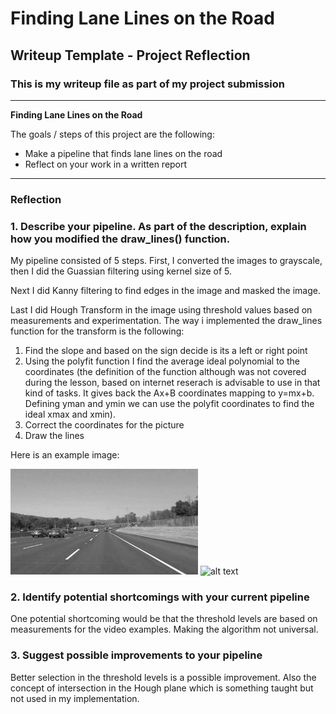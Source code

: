 # **Finding Lane Lines on the Road** 

## Writeup Template - Project Reflection

### This is my writeup file as part of my project submission

---

**Finding Lane Lines on the Road**

The goals / steps of this project are the following:
* Make a pipeline that finds lane lines on the road
* Reflect on your work in a written report


[//]: # (Image References)

[image1]: ./examples/grayscale.jpg "Grayscale"

[image2]: ./tests_images/output.png "Final Output"

---

### Reflection

### 1. Describe your pipeline. As part of the description, explain how you modified the draw_lines() function.

My pipeline consisted of 5 steps. First, I converted the images to grayscale, then I did the Guassian filtering using kernel size of 5.

Next I did Kanny filtering to find edges in the image and masked the image.

Last I did Hough Transform in the image using threshold values based on measurements and experimentation. The way i implemented the draw_lines function for the transform is the following:

1. Find the slope and based on the sign decide is its a left or right point
2. Using the polyfit function I find the average ideal polynomial to the coordinates (the definition of the function although was not covered during the lesson, based on internet reserach is advisable to use in that kind of tasks. It gives back the Ax+B coordinates mapping to y=mx+b. Defining yman and ymin we can use the polyfit coordinates to find the ideal xmax and xmin).
3. Correct the coordinates for the picture
4. Draw the lines

Here is an example image:

![alt text][image1]
![alt text][image2]

### 2. Identify potential shortcomings with your current pipeline


One potential shortcoming would be that the threshold levels are based on measurements for the video examples. Making the algorithm not universal.


### 3. Suggest possible improvements to your pipeline

Better selection in the threshold levels is a possible improvement. Also the concept of intersection in the Hough plane which is something taught but not used in my implementation.

